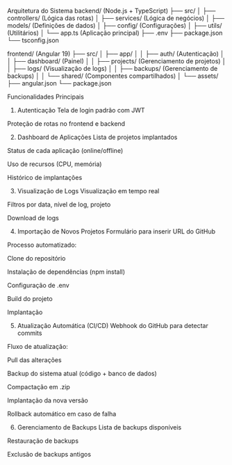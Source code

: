 Arquitetura do Sistema
backend/ (Node.js + TypeScript)
  ├── src/
  │   ├── controllers/ (Lógica das rotas)
  │   ├── services/ (Lógica de negócios)
  │   ├── models/ (Definições de dados)
  │   ├── config/ (Configurações)
  │   ├── utils/ (Utilitários)
  │   └── app.ts (Aplicação principal)
  ├── .env
  ├── package.json
  └── tsconfig.json

frontend/ (Angular 19)
  ├── src/
  │   ├── app/
  │   │   ├── auth/ (Autenticação)
  │   │   ├── dashboard/ (Painel)
  │   │   ├── projects/ (Gerenciamento de projetos)
  │   │   ├── logs/ (Visualização de logs)
  │   │   ├── backups/ (Gerenciamento de backups)
  │   │   └── shared/ (Componentes compartilhados)
  │   └── assets/
  ├── angular.json
  └── package.json



  Funcionalidades Principais
1. Autenticação
Tela de login padrão com JWT

Proteção de rotas no frontend e backend

2. Dashboard de Aplicações
Lista de projetos implantados

Status de cada aplicação (online/offline)

Uso de recursos (CPU, memória)

Histórico de implantações

3. Visualização de Logs
Visualização em tempo real

Filtros por data, nível de log, projeto

Download de logs

4. Importação de Novos Projetos
Formulário para inserir URL do GitHub

Processo automatizado:

Clone do repositório

Instalação de dependências (npm install)

Configuração de .env

Build do projeto

Implantação

5. Atualização Automática (CI/CD)
Webhook do GitHub para detectar commits

Fluxo de atualização:

Pull das alterações

Backup do sistema atual (código + banco de dados)

Compactação em .zip

Implantação da nova versão

Rollback automático em caso de falha

6. Gerenciamento de Backups
Lista de backups disponíveis

Restauração de backups

Exclusão de backups antigos